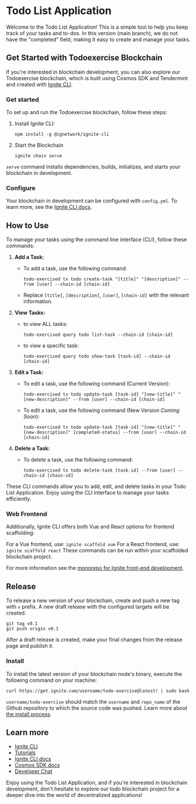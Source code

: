 # Todo List Application

Welcome to the Todo List Application! This is a simple tool to help you keep track of your tasks and to-dos. In this version (main branch), we do not have the "completed" field, making it easy to create and manage your tasks.

## Get Started with Todoexercise Blockchain

If you're interested in blockchain development, you can also explore our Todoexercise blockchain, which is built using Cosmos SDK and Tendermint and created with [Ignite CLI](https://ignite.com/cli).

### Get started

To set up and run the Todoexercise blockchain, follow these steps:

1. Install Ignite CLI:
   ```
   npm install -g @ignetwork/ignite-cli
   ```
2. Start the Blockchain
   ```
   ignite chain serve
   ```
  `serve` command installs dependencies, builds, initializes, and starts your blockchain in development.

### Configure

Your blockchain in development can be configured with `config.yml`. To learn more, see the [Ignite CLI docs](https://docs.ignite.com).

## How to Use

To manage your tasks using the command line interface (CLI), follow these commands:

1. **Add a Task:**
   - To add a task, use the following command:
     ```
     todo-exercised tx todo create-task "[title]" "[description]" --from [user] --chain-id [chain-id]
     ```
   - Replace `[title]`, `[description]`, `[user]`, `[chain-id]` with the relevant information.

2. **View Tasks:**
   - to view ALL tasks:
     ```
     todo-exercised query todo list-task --chain-id [chain-id]
     ```
   - to view a specific task:
     ```
     todo-exercised query todo show-task [task-id] --chain-id [chain-id]
     ```

3. **Edit a Task:**
   - To edit a task, use the following command (Current Version):
     ```
     todo-exercised tx todo update-task [task-id] "[new-title]" "[new-description]" --from [user] --chain-id [chain-id]
     ```
   - To edit a task, use the following command (New Version *Coming Soon*):
     ```
     todo-exercised tx todo update-task [task-id] "[new-title]" "[new-description]" [completed-status] --from [user] --chain-id [chain-id]
     ```

4. **Delete a Task:**
   - To delete a task, use the following command:
     ```
     todo-exercised tx todo delete-task [task-id] --from [user] --chain-id [chain-id]
     ```

These CLI commands allow you to add, edit, and delete tasks in your Todo List Application. Enjoy using the CLI interface to manage your tasks efficiently.


### Web Frontend

Additionally, Ignite CLI offers both Vue and React options for frontend scaffolding:

For a Vue frontend, use: `ignite scaffold vue`
For a React frontend, use: `ignite scaffold react`
These commands can be run within your scaffolded blockchain project. 


For more information see the [monorepo for Ignite front-end development](https://github.com/ignite/web).

## Release
To release a new version of your blockchain, create and push a new tag with `v` prefix. A new draft release with the configured targets will be created.

```
git tag v0.1
git push origin v0.1
```

After a draft release is created, make your final changes from the release page and publish it.

### Install
To install the latest version of your blockchain node's binary, execute the following command on your machine:

```
curl https://get.ignite.com/username/todo-exercise@latest! | sudo bash
```
`username/todo-exercise` should match the `username` and `repo_name` of the Github repository to which the source code was pushed. Learn more about [the install process](https://github.com/allinbits/starport-installer).

## Learn more

- [Ignite CLI](https://ignite.com/cli)
- [Tutorials](https://docs.ignite.com/guide)
- [Ignite CLI docs](https://docs.ignite.com)
- [Cosmos SDK docs](https://docs.cosmos.network)
- [Developer Chat](https://discord.gg/ignite)


Enjoy using the Todo List Application, and if you're interested in blockchain development, don't hesitate to explore our todo blockchain project for a deeper dive into the world of decentralized applications!
